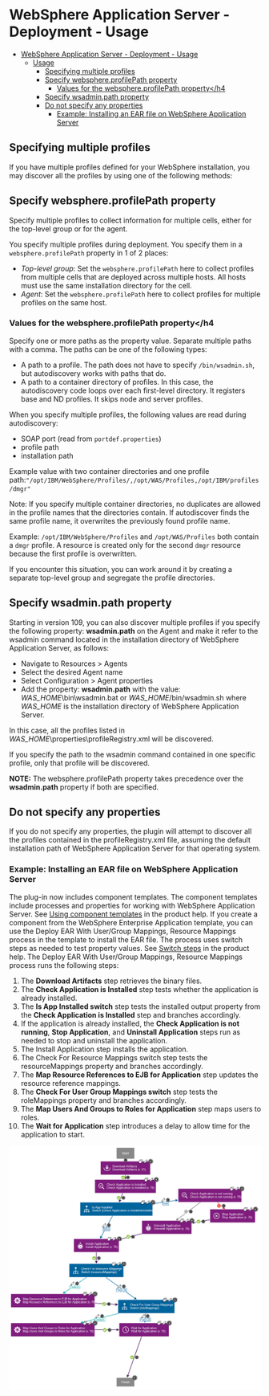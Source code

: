
# WebSphere Application Server - Deployment - Usage


- [WebSphere Application Server - Deployment - Usage](#websphere-application-server---deployment---usage)
  - [Usage](#usage)
    - [Specifying multiple profiles](#specifying-multiple-profiles)
    - [Specify websphere.profilePath property](#specify-websphereprofilepath-property)
      - [Values for the websphere.profilePath property</h4](#values-for-the-websphereprofilepath-propertyh4)
    - [Specify wsadmin.path property](#specify-wsadminpath-property)
    - [Do not specify any properties](#do-not-specify-any-properties)
      - [Example: Installing an EAR file on WebSphere Application Server](#example-installing-an-ear-file-on-websphere-application-server)

## Specifying multiple profiles

If you have multiple profiles defined for your WebSphere installation, you may discover all the profiles by using one of the following methods:

## Specify websphere.profilePath property

Specify multiple profiles to collect information for multiple cells, either for the top-level group or for the agent.

You specify multiple profiles during deployment. You specify them in a `websphere.profilePath` property in 1 of 2 places:

- *Top-level group*: Set the `websphere.profilePath` here to collect profiles from multiple cells that are deployed across multiple hosts. All hosts must use the same installation directory for the cell.
- *Agent*: Set the `websphere.profilePath` here to collect profiles for multiple profiles on the same host.

### Values for the websphere.profilePath property</h4

Specify one or more paths as the property value. Separate multiple paths with a comma. The paths can be one of the following types:

- A path to a profile. The path does not have to specify `/bin/wsadmin.sh`, but autodiscovery works with paths that do.
- A path to a container directory of profiles. In this case, the autodiscovery code loops over each first-level directory. It registers base and ND profiles. It skips node and server profiles.

When you specify multiple profiles, the following values are read during autodiscovery:

- SOAP port (read from `portdef.properties`)
- profile path
- installation path

Example value with two container directories and one profile path:`"/opt/IBM/WebSphere/Profiles/,/opt/WAS/Profiles,/opt/IBM/profiles/dmgr"`

Note: If you specify multiple container directories, no duplicates are allowed in the profile names that the directories contain. If autodiscover finds the same profile name, it overwrites the previously found profile name.

Example: `/opt/IBM/WebSphere/Profiles` and `/opt/WAS/Profiles` both contain a `dmgr` profile. A resource is created only for the second `dmgr` resource because the first profile is overwritten.

If you encounter this situation, you can work around it by creating a separate top-level group and segregate the profile directories.

## Specify wsadmin.path property

Starting in version 109, you can also discover multiple profiles if you specify the following property: **wsadmin.path** on the Agent and make it refer to the wsadmin command located in the installation directory of WebSphere Application Server, as follows:

- Navigate to Resources > Agents
- Select the desired Agent name
- Select Configuration > Agent properties
- Add the property: **wsadmin.path** with the value: *WAS\_HOME*\bin\wsadmin.bat or *WAS\_HOME*/bin/wsadmin.sh where *WAS\_HOME* is the installation directory of WebSphere Application Server.

In this case, all the profiles listed in *WAS\_HOME*\properties\profileRegistry.xml will be discovered.

If you specify the path to the wsadmin command contained in one specific profile, only that profile will be discovered.

**NOTE:** The websphere.profilePath property takes precedence over the **wsadmin.path** property if both are specified.

## Do not specify any properties

If you do not specify any properties, the plugin will attempt to discover all the profiles contained in the profileRegistry.xml file, assuming the default installation path of WebSphere Application Server for that operating system.

### Example: Installing an EAR file on WebSphere Application Server

The plug-in now includes component templates. The component templates include processes and properties for working with WebSphere Application Server. See [Using component templates](http://www-01.ibm.com/support/knowledgecenter/SS4GSP_7.1.1/com.ibm.udeploy.doc/topics/comp_template_using.html) in the product help. If you create a component from the WebSphere Enterprise Application template, you can use the Deploy EAR With User/Group Mappings, Resource Mappings process in the template to install the EAR file. The process uses switch steps as needed to test property values. See [Switch steps](http://www-01.ibm.com/support/knowledgecenter/SS4GSP_7.1.1/com.ibm.udeploy.doc/topics/comp_process_switch.html) in the product help. The Deploy EAR With User/Group Mappings, Resource Mappings process runs the following steps:

1. The **Download Artifacts** step retrieves the binary files.
2. The **Check Application is Installed** step tests whether the application is already installed.
3. The **Is App Installed switch** step tests the installed output property from the **Check Application is Installed** step and branches accordingly.
4. If the application is already installed, the **Check Application is not running**, **Stop Application**, and **Uninstall Application** steps run as needed to stop and uninstall the application.
5. The Install Application step installs the application.
6. The Check For Resource Mappings switch step tests the resourceMappings property and branches accordingly.
7. The **Map Resource References to EJB for Application** step updates the resource reference mappings.
8. The **Check For User Group Mappings switch** step tests the roleMappings property and branches accordingly.
9. The **Map Users And Groups to Roles for Application** step maps users to roles.
10. The **Wait for Application** step introduces a delay to allow time for the application to start.

[![DeployEARprocess](media/deployearprocess.gif)](media/deployearprocess.gif)
